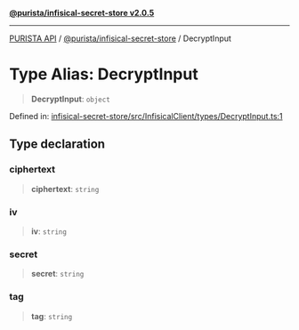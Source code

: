 [**@purista/infisical-secret-store v2.0.5**](../README.md)

***

[PURISTA API](../../../packages.md) / [@purista/infisical-secret-store](../README.md) / DecryptInput

# Type Alias: DecryptInput

> **DecryptInput**: `object`

Defined in: [infisical-secret-store/src/InfisicalClient/types/DecryptInput.ts:1](https://github.com/puristajs/purista/blob/master/packages/infisical-secret-store/src/InfisicalClient/types/DecryptInput.ts#L1)

## Type declaration

### ciphertext

> **ciphertext**: `string`

### iv

> **iv**: `string`

### secret

> **secret**: `string`

### tag

> **tag**: `string`
